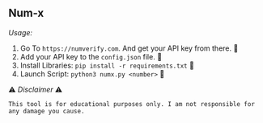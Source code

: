 ## Num-x

*Usage:*

1. Go To `https://numverify.com`. And get your API key from there. 🔑
2. Add your API key to the `config.json` file. 🔧
3. Install Libraries: `pip install -r requirements.txt` 📜
4. Launch Script: `python3 numx.py <number>` 🚀


⚠️ *Disclaimer* ⚠️

`This tool is for educational purposes only. I am not responsible for any damage you cause.`
